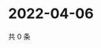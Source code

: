 # 2022-04-06

共 0 条

<!-- BEGIN WEIBO -->
<!-- 最后更新时间 Wed Apr 06 2022 22:19:59 GMT+0800 (China Standard Time) -->

<!-- END WEIBO -->
